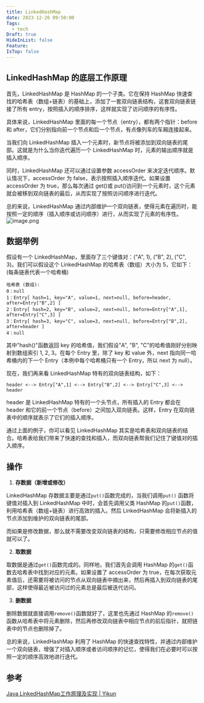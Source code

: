 ```yaml
---
title: LinkedHashMap
date: 2023-12-26 09:50:00
Tags:
  - tech
Draft: true
HideInList: false
Feature: 
IsTop: false
---
```


## LinkedHashMap 的底层工作原理

首先，LinkedHashMap 是 HashMap 的一个子类。它在保持 HashMap 快速查找的哈希表（数组+链表）的基础上，添加了一套双向链表结构，这套双向链表链接了所有 entry，按照插入的顺序排序，这样就实现了访问顺序的有序性。

具体来说，LinkedHashMap 里面的每一个节点（entry），都有两个指针：before 和 after，它们分别指向前一个节点和后一个节点，有点像列车的车厢连接起来。

当我们向 LinkedHashMap 插入一个元素时，新节点将被添加到双向链表的尾部。这就是为什么当你迭代遍历一个 LinkedHashMap 时，元素的输出顺序就是插入顺序。

同时，LinkedHashMap 还可以通过设置参数 accessOrder 来决定迭代顺序。默认情况下，accessOrder 为 false，表示按照插入顺序迭代。如果设置 accessOrder 为 true，那么每次通过 get()或 put()访问到一个元素时，这个元素就会被移到双向链表的最后，从而实现了按照访问顺序进行迭代。

总的来说，LinkedHashMap 通过内部维护一个双向链表，使得元素在遍历时，能按照一定的顺序（插入顺序或访问顺序）进行，从而实现了元素的有序性。
![image.png](https://bestkxt.oss-cn-guangzhou.aliyuncs.com/img/202312260950917.png)

<!--more-->

## 数据举例

假设有一个 LinkedHashMap，里面存了三个键值对：("A", 1), ("B", 2), ("C", 3)。我们可以假设这个 LinkedHashMap 的哈希表（数组）大小为 5，它如下：(每条链表代表一个哈希桶)

```
哈希表 (数组):
0：null
1：Entry[ hash=1, key="A", value=1, next=null, before=header, after=Entry["B",2] ]
2：Entry[ hash=2, key="B", value=2, next=null, before=Entry["A",1], after=Entry["C",3] ]
3：Entry[ hash=3, key="C", value=3, next=null, before=Entry["B",2], after=header ]
4：null
```

其中"hash()"函数返回 key 的哈希值，我们假设"A", "B", "C"的哈希值刚好分别映射到数组索引 1, 2, 3。在每个 Entry 里，除了 key 和 value 外，next 指向同一哈希桶内的下一个 Entry（本例中每个哈希桶只有一个 Entry，所以 next 为 null）。

现在，我们再来看 LinkedHashMap 特有的双向链表结构，如下：

```
header <--> Entry["A",1] <--> Entry["B",2] <--> Entry["C",3] <--> header
```

header 是 LinkedHashMap 特有的一个头节点，所有插入的 Entry 都会在 header 和它的前一个节点（before）之间加入双向链表。这样，Entry 在双向链表中的顺序就表示了它们的插入顺序。

通过上面的例子，你可以看见 LinkedHashMap 其实是哈希表和双向链表的结合。哈希表给我们带来了快速的查找和插入，而双向链表帮我们记住了键值对的插入顺序。

## 操作

1. **存数据（新增或修改）**

LinkedHashMap 存数据主要是通过`put()`函数完成的，当我们调用`put()` 函数将键值对插入到 LinkedHashMap 中时，会首先调用父类 HashMap 的`put()`函数，利用哈希表（数组+链表）进行高效的插入。然后 LinkedHashMap 会将新插入的节点添加到维护的双向链表的尾部。

而如果是修改数据，那么就不需要改变双向链表的结构，只需要修改相应节点的值就可以了。

2. **取数据**

取数据是通过`get()`函数完成的。同样地，我们首先会调用 HashMap 的`get()`函数去哈希表中找到对应的元素。如果设置了 accessOrder 为 true，在每次获取元素值后，还需要将被访问的节点从双向链表中摘出来，然后再插入到双向链表的尾部，这样使得最近被访问过的元素总是最后被迭代访问。

3. **删数据**

删除数据就直接调用`remove()`函数就好了，这里也先通过 HashMap 的`remove()`函数从哈希表中将元素删除，然后再修改双向链表中相应节点的前后指针，就把链表中的节点也删除掉了。

总的来说，LinkedHashMap 利用了 HashMap 的快速查找特性，并通过内部维护一个双向链表，增强了对插入顺序或者访问顺序的记忆，使得我们在必要时可以按照一定的顺序高效地进行迭代。


## 参考
[Java LinkedHashMap工作原理及实现 | Yikun](https://yikun.github.io/2015/04/02/Java-LinkedHashMap%E5%B7%A5%E4%BD%9C%E5%8E%9F%E7%90%86%E5%8F%8A%E5%AE%9E%E7%8E%B0/)
